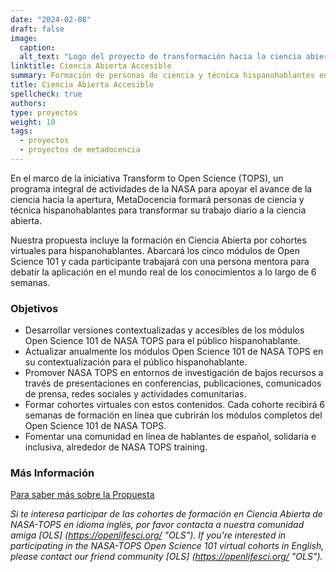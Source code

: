 ```yaml
---
date: "2024-02-08"
draft: false
image:
  caption: 
  alt_text: "Logo del proyecto de transformación hacia la ciencia abierta de NASA y logo de MetaDocencia"
linktitle: Ciencia Abierta Accesible
summary: Formación de personas de ciencia y técnica hispanohablantes en NASA TOPS. 
title: Ciencia Abierta Accesible
spellcheck: true
authors: 
type: proyectos
weight: 10
tags:
  - proyectos
  - proyectos de metadocencia
---
```


En el marco de la iniciativa Transform to Open Science (TOPS), un programa integral de actividades de la NASA para apoyar el avance de la ciencia hacia la apertura, MetaDocencia formará personas de ciencia y técnica hispanohablantes para transformar su trabajo diario a la ciencia abierta.

Nuestra propuesta incluye la formación en Ciencia Abierta por cohortes virtuales para hispanohablantes. Abarcará los cinco módulos de Open Science 101 y cada participante trabajará con una persona mentora para debatir la aplicación en el mundo real de los conocimientos a lo largo de 6 semanas.

### Objetivos
* Desarrollar versiones contextualizadas y accesibles de los módulos Open Science 101 de NASA TOPS para el público hispanohablante.
* Actualizar anualmente los módulos Open Science 101 de NASA TOPS en su contextualización para el público hispanohablante.
* Promover NASA TOPS en entornos de investigación de bajos recursos a través de presentaciones en conferencias, publicaciones, comunicados de prensa, redes sociales y actividades comunitarias.
* Formar cohortes virtuales con estos contenidos. Cada cohorte recibirá 6 semanas de formación en línea que cubrirán los módulos completos del Open Science 101 de NASA TOPS.
* Fomentar una comunidad en línea de hablantes de español, solidaria e inclusiva, alrededor de NASA TOPS training.

### Más Información
[Para saber más sobre la Propuesta](https://zenodo.org/records/8215456 "Propuesta")

*Si te interesa participar de las cohortes de formación en Ciencia Abierta de NASA-TOPS en idioma inglés, por favor contacta a nuestra comunidad amiga [OLS] (https://openlifesci.org/ "OLS").*
*If you're interested in participating in the NASA-TOPS Open Science 101 virtual cohorts in English, please contact our friend community [OLS] (https://openlifesci.org/ "OLS").*



